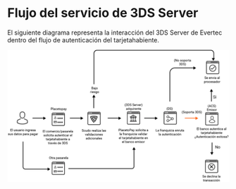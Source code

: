 # Flujo del servicio de 3DS Server

El siguiente diagrama representa la interacción del 3DS Server de Evertec dentro del flujo de autenticación del tarjetahabiente.

![](../assets/images/basicFlow.png)
